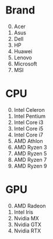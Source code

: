 # Brand

0. Acer
1. Asus
2. Dell
3. HP
4. Huawei
5. Lenovo
6. Microsoft
7. MSI

# CPU

0. Intel Celeron
1. Intel Pentium
2. Intel Core i3
3. Intel Core i5
4. Intel Core i7 
5. AMD Athlon
6. AMD Ryzen 3
7. AMD Ryzen 5
8. AMD Ryzen 7
9. AMD Ryzen 9

# GPU

0. AMD Radeon
1. Intel Iris
2. Nvidia MX
3. Nvidia GTX
4. Nvidia RTX